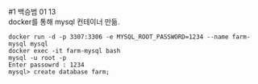 #1 백승범 01 13  
docker를 통해 mysql 컨테이너 만듦.
````
docker run -d -p 3307:3306 -e MYSQL_ROOT_PASSWORD=1234 --name farm-mysql mysql
docker exec -it farm-mysql bash
mysql -u root -p
Enter passowrd : 1234
mysql> create database farm;
````
